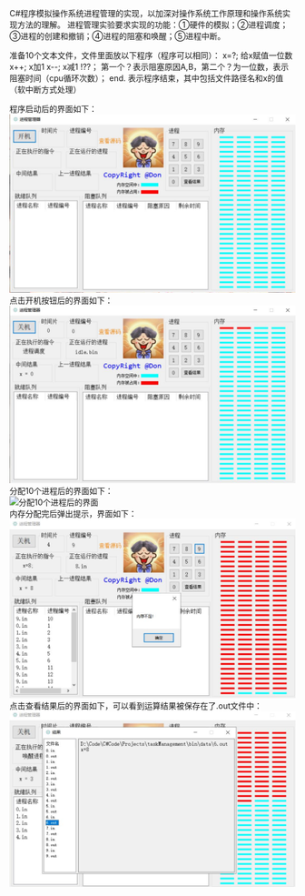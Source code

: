 C#程序模拟操作系统进程管理的实现，以加深对操作系统工作原理和操作系统实现方法的理解。
进程管理实验要求实现的功能：①硬件的模拟；②进程调度；③进程的创建和撤销；④进程的阻塞和唤醒；⑤进程中断。

准备10个文本文件，文件里面放以下程序（程序可以相同）：
x=?;   给x赋值一位数
x++;   x加1
x--;    x减1
!??；   第一个？表示阻塞原因A,B，第二个？为一位数，表示阻塞时间（cpu循环次数）；
end.   表示程序结束，其中包括文件路径名和x的值（软中断方式处理）

程序启动后的界面如下：<br>
![启动后的界面](./img/启动后的界面.jpg)<br>
点击开机按钮后的界面如下：<br>
![开机界面](./img/开机界面.jpg)<br>
分配10个进程后的界面如下：<br>
![分配10个进程后的界面](./img/分配10个进程后的界面)<br>
内存分配完后弹出提示，界面如下：<br>
![内存占满的界面](./img/内存占满的界面.jpg)<br>
点击查看结果后的界面如下，可以看到运算结果被保存在了.out文件中：<br>
![查看结果](./img/查看结果.jpg)<br>
